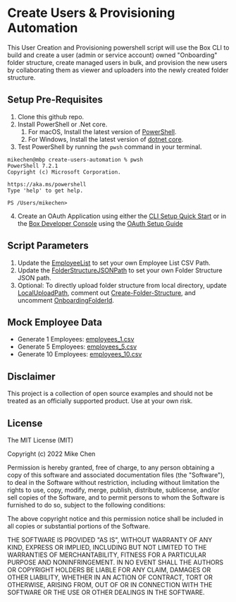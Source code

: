 # Create Users & Provisioning Automation
This User Creation and Provisioning powershell script will use the Box CLI to build and create a user (admin or service account) owned "Onboarding" folder structure, create managed users in bulk, and provision the new users by collaborating them as viewer and uploaders into the newly created folder structure.

## Setup Pre-Requisites
1. Clone this github repo.
2. Install PowerShell or .Net core.
    1. For macOS, Install the latest version of [PowerShell](https://docs.microsoft.com/en-us/powershell/scripting/install/installing-powershell?view=powershell-7.2).
    2. For Windows, Install the latest version of [dotnet core](https://dotnet.microsoft.com/download).
3. Test PowerShell by running the `pwsh` command in your terminal.

```
mikechen@mbp create-users-automation % pwsh
PowerShell 7.2.1
Copyright (c) Microsoft Corporation.

https://aka.ms/powershell
Type 'help' to get help.

PS /Users/mikechen>
```
4. Create an OAuth Application using either the [CLI Setup Quick Start](https://developer.box.com/guides/tooling/cli/quick-start/) or in the [Box Developer Console](https://account.box.com/developers/services) using the [OAuth Setup Guide](https://developer.box.com/guides/authentication/oauth2/oauth2-setup/)

## Script Parameters
1. Update the [EmployeeList](/examples/User%20Creation%20%26%20Provisioning/Users_Create_Provision.ps1#L10) to set your own Employee List CSV Path.
2. Update the [FolderStructureJSONPath](/examples/User%20Creation%20%26%20Provisioning/Users_Create_Provision.ps1#L13) to set your own Folder Structure JSON path.
3. Optional: To directly upload folder structure from local directory, update [LocalUploadPath](/examples/User%20Creation%20%26%20Provisioning/Users_Create_Provision.ps1#L14), comment out [Create-Folder-Structure](/examples/User%20Creation%20%26%20Provisioning/Users_Create_Provision.ps1#L37), and uncomment [OnboardingFolderId](/examples/User%20Creation%20%26%20Provisioning/Users_Create_Provision.ps1#L40). 

## Mock Employee Data
* Generate 1 Employees: [employees_1.csv](/examples/User%20Creation%20%26%20Provisioning/Employees_1.csv)
* Generate 5 Employees: [employees_5.csv](/examples/User%20Creation%20%26%20Provisioning/Employees_5.csv)
* Generate 10 Employees: [employees_10.csv](/examples/User%20Creation%20%26%20Provisioning/Employees_10.csv)

## Disclaimer
This project is a collection of open source examples and should not be treated as an officially supported product. Use at your own risk.

## License

The MIT License (MIT)

Copyright (c) 2022 Mike Chen

Permission is hereby granted, free of charge, to any person obtaining a copy of this software and associated documentation files (the "Software"), to deal in the Software without restriction, including without limitation the rights to use, copy, modify, merge, publish, distribute, sublicense, and/or sell copies of the Software, and to permit persons to whom the Software is furnished to do so, subject to the following conditions:

The above copyright notice and this permission notice shall be included in all copies or substantial portions of the Software.

THE SOFTWARE IS PROVIDED "AS IS", WITHOUT WARRANTY OF ANY KIND, EXPRESS OR IMPLIED, INCLUDING BUT NOT LIMITED TO THE WARRANTIES OF MERCHANTABILITY, FITNESS FOR A PARTICULAR PURPOSE AND NONINFRINGEMENT. IN NO EVENT SHALL THE AUTHORS OR COPYRIGHT HOLDERS BE LIABLE FOR ANY CLAIM, DAMAGES OR OTHER LIABILITY, WHETHER IN AN ACTION OF CONTRACT, TORT OR OTHERWISE, ARISING FROM, OUT OF OR IN CONNECTION WITH THE SOFTWARE OR THE USE OR OTHER DEALINGS IN THE SOFTWARE.
